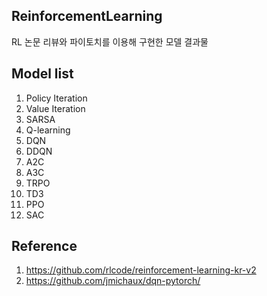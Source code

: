 ## ReinforcementLearning
RL 논문 리뷰와 파이토치를 이용해 구현한 모델 결과물


## Model list
1. Policy Iteration
2. Value Iteration
3. SARSA
4. Q-learning
5. DQN
6. DDQN
7. A2C
8. A3C
9. TRPO
10. TD3
11. PPO
12. SAC

## Reference
1. https://github.com/rlcode/reinforcement-learning-kr-v2
2. https://github.com/jmichaux/dqn-pytorch/
